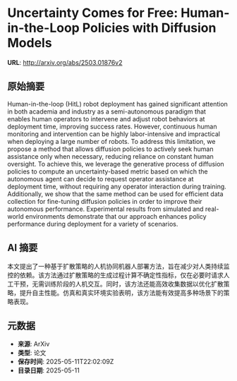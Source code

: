 # Uncertainty Comes for Free: Human-in-the-Loop Policies with Diffusion Models

**URL**: http://arxiv.org/abs/2503.01876v2

## 原始摘要

Human-in-the-loop (HitL) robot deployment has gained significant attention in
both academia and industry as a semi-autonomous paradigm that enables human
operators to intervene and adjust robot behaviors at deployment time, improving
success rates. However, continuous human monitoring and intervention can be
highly labor-intensive and impractical when deploying a large number of robots.
To address this limitation, we propose a method that allows diffusion policies
to actively seek human assistance only when necessary, reducing reliance on
constant human oversight. To achieve this, we leverage the generative process
of diffusion policies to compute an uncertainty-based metric based on which the
autonomous agent can decide to request operator assistance at deployment time,
without requiring any operator interaction during training. Additionally, we
show that the same method can be used for efficient data collection for
fine-tuning diffusion policies in order to improve their autonomous
performance. Experimental results from simulated and real-world environments
demonstrate that our approach enhances policy performance during deployment for
a variety of scenarios.


## AI 摘要

本文提出了一种基于扩散策略的人机协同机器人部署方法，旨在减少对人类持续监控的依赖。该方法通过扩散策略的生成过程计算不确定性指标，仅在必要时请求人工干预，无需训练阶段的人机交互。同时，该方法还能高效收集数据以优化扩散策略，提升自主性能。仿真和真实环境实验表明，该方法能有效提高多种场景下的策略表现。

## 元数据

- **来源**: ArXiv
- **类型**: 论文
- **保存时间**: 2025-05-11T22:02:09Z
- **目录日期**: 2025-05-11
